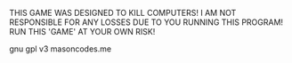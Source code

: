 THIS GAME WAS DESIGNED TO KILL COMPUTERS!
I AM NOT RESPONSIBLE FOR ANY LOSSES DUE TO YOU RUNNING THIS PROGRAM!
RUN THIS 'GAME' AT YOUR OWN RISK!

gnu gpl v3
masoncodes.me
